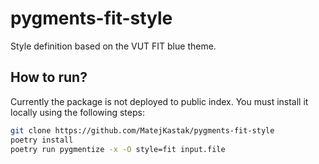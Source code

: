 # pygments-fit-style

Style definition based on the VUT FIT blue theme.

## How to run?

Currently the package is not deployed to public index. You must install it
locally using the following steps:

```bash
git clone https://github.com/MatejKastak/pygments-fit-style
poetry install
poetry run pygmentize -x -O style=fit input.file
```
